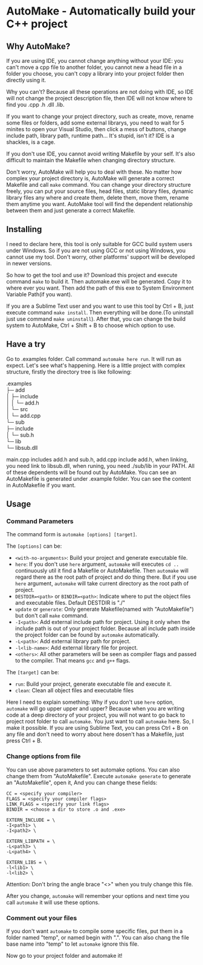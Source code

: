 # AutoMake - Automatically build your C++ project

## Why AutoMake?
If you are using IDE, you cannot change anything without your IDE: you can't move a cpp file to another folder, you cannot new a head file in a folder you choose, you can't copy a library into your project folder then directly using it.

Why you can't? Because all these operations are not doing with IDE, so IDE will not change the project description file, then IDE will not know where to find you .cpp .h .dll .lib.

If you want to change your project directory, such as create, move, rename some files or folders, add some external librarys, you need to wait for 5 minites to open your Visual Studio, then click a mess of buttons, change include path, library path, runtime path... It's stupid, isn't it? IDE is a shackles, is a cage.

If you don't use IDE, you cannot avoid writing Makefile by your self. It's also difficult to maintain the Makefile when changing directory structure.

Don't worry, AutoMake will help you to deal with these. No matter how complex your project directory is, AutoMake will generate a correct Makefile and call ``make`` command. You can change your directory structure freely, you can put your source files, head files, static library files, dynamic library files any where and create them, delete them, move them, rename them anytime you want. AutoMake tool will find the dependent relationship between them and just generate a correct Makefile.

## Installing
I need to declare here, this tool is only suitable for GCC build system users under Windows. So if you are not using GCC or not using Windows, you cannot use my tool. Don't worry, other platforms' support will be developed in newer versions.

So how to get the tool and use it? Download this project and execute command ``make`` to build it. Then automake.exe will be generated. Copy it to where ever you want. Then add the path of this exe to System Environment Variable Path(if you want).

If you are a Sublime Text user and you want to use this tool by Ctrl + B, just execute command ``make install``. Then everything will be done.(To uninstall just use command ``make uninstall``). After that, you can change the build system to AutoMake, Ctrl + Shift + B to choose which option to use.

## Have a try
Go to .examples folder. Call command ``automake here run``. It will run as expect.
Let's see what's happening. Here is a little project with complex structure, firstly the directory tree is like following:

.examples  
├─ add  
│    ├─ include  
│    │    └─ add.h  
│    └─ src  
│         └─ add.cpp  
└─ sub  
     ├─ include  
     │    └─ sub.h  
     └─ lib  
          └─ libsub.dll

<!-- .example
|- main.cpp
|- add
|  |- include
|  |  |- add.h
|  |- src
|  |  |- add.cpp
|- sub
|  |- include
|  |  |- sub.h
|  |- lib
|  |  |- libsub.dll -->

main.cpp includes add.h and sub.h, add.cpp include add.h, when linking, you need link to libsub.dll, when runing, you need ./sub/lib in your PATH. All of these dependents will be found out by AutoMake. You can see an AutoMakefile is generated under .example folder. You can see the content in AutoMakefile if you want.

## Usage

### Command Parameters
The command form is ``automake [options] [target]``.

The ``[options]`` can be:
* ``<with-no-arguments>``: Build your project and generate executable file.
* ``here``: If you don't use ``here`` argument, ``automake`` will executes ``cd ..`` continuously util it find a Makefile or AutoMakefile. Then ``automake`` will regard there as the root path of project and do thing there. But if you use ``here`` argument, ``automake`` will take current directory as the root path of project.
* ``DESTDIR=<path>`` or ``BINDIR=<path>``: Indicate where to put the object files and executable files. Default DESTDIR is "./"
* ``update`` or ``generate``: Only generate Makefile(named with "AutoMakefile") but don't call ``make`` command.
* ``-I<path>``: Add external include path for project. Using it only when the include path is out of your project folder. Because all include path inside the project folder can be found by ``automake`` automatically.
* ``-L<path>``: Add external library path for project.
* ``-l<lib-name>``: Add external library file for project.
* ``<others>``: All other parameters will be seen as compiler flags and passed to the compiler. That means ``gcc`` and ``g++`` flags.

The ``[target]`` can be:
* ``run``: Build your project, generate executable file and execute it.
* ``clean``: Clean all object files and executable files

Here I need to explain something: Why if you don't use ``here`` option, ``automake`` will go upper upper and upper? Because when you are writing code at a deep directory of your project, you will not want to go back to project root folder to call ``automake``. You just want to call ``automake`` here. So, I make it possible. If you are using Sublime Text, you can press Ctrl + B on any file and don't need to worry about here dosen't has a Makefile, just press Ctrl + B.

### Change options from file
You can use above parameters to set automake options. You can also change them from "AutoMakefile". Execute
``automake generate`` to generate an "AutoMakefile", open it, And you can change these fields:
```
CC = <specify your compiler> 
FLAGS = <specify your compiler flags>
LINK_FLAGS = <specify your link flags>
BINDIR = <choose a dir to store .o and .exe>

EXTERN_INCLUDE = \
-I<path1> \
-I<path2> \

EXTERN_LIBPATH = \
-L<path3> \
-L<path4> \

EXTERN_LIBS = \
-l<lib1> \
-l<lib2> \
```
Attention:
Don't bring the angle brace "<>" when you truly change this file.

After you change, ``automake`` will remember your options and next time you call ``automake`` it will use these options.

### Comment out your files
If you don't want ``automake`` to compile some specific files, put them in a folder named "temp", or named begin with ".". You can also chang the file base name into "temp" to let ``automake`` ignore this file.

Now go to your project folder and automake it!
